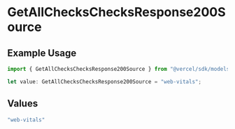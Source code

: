 # GetAllChecksChecksResponse200Source

## Example Usage

```typescript
import { GetAllChecksChecksResponse200Source } from "@vercel/sdk/models/getallchecksop.js";

let value: GetAllChecksChecksResponse200Source = "web-vitals";
```

## Values

```typescript
"web-vitals"
```